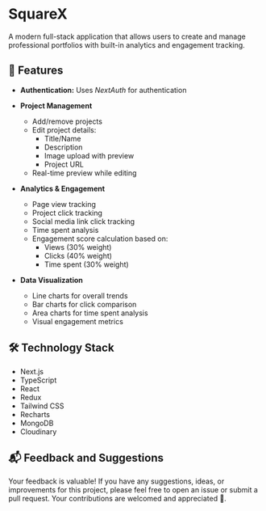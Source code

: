 # SquareX

A modern full-stack application that allows users to create and manage professional portfolios with built-in analytics and engagement tracking.

## 🌟 Features

- **Authentication:** Uses *NextAuth* for authentication

- **Project Management**
    - Add/remove projects
    - Edit project details:
        - Title/Name
        - Description
        - Image upload with preview
        - Project URL
    - Real-time preview while editing

- **Analytics & Engagement**
    - Page view tracking
    - Project click tracking
    - Social media link click tracking
    - Time spent analysis
    - Engagement score calculation based on:
        - Views (30% weight)
        - Clicks (40% weight)
        - Time spent (30% weight)

- **Data Visualization**
    - Line charts for overall trends
    - Bar charts for click comparison
    - Area charts for time spent analysis
    - Visual engagement metrics

## 🛠️ Technology Stack

- Next.js
- TypeScript
- React
- Redux
- Tailwind CSS
- Recharts
- MongoDB
- Cloudinary



## 📬 Feedback and Suggestions
Your feedback is valuable! If you have any suggestions, ideas, or improvements for this project, please feel free to open an issue or submit a pull request. Your contributions are welcomed and appreciated 🚀.